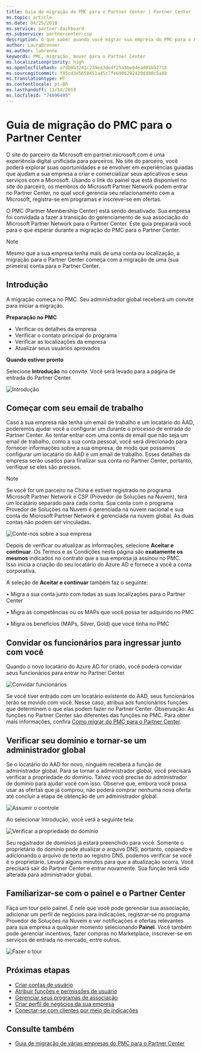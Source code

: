 ```yaml
---
title: Guia de migração do PMC para o Partner Center | Partner Center
ms.topic: article
ms.date: 04/25/2019
ms.service: partner-dashboard
ms.subservice: partnercenter-csp
description: O que saber quando você migrar sua empresa do PMC para o Partner Center
author: LauraBrenner
ms.author: labrenne
keywords: PMC, migração, mover para o Partner Center
ms.localizationpriority: high
ms.openlocfilehash: a7db9b3241c239ea3de4f25a3be04ead01bb2718
ms.sourcegitcommit: f95cd3e5650451a45c7fe6906202420dd80c5a88
ms.translationtype: HT
ms.contentlocale: pt-BR
ms.lasthandoff: 11/14/2019
ms.locfileid: "74096495"
---
```

# <a name="guide-to-migrating-from-pmc-to-partner-center"></a>Guia de migração do PMC para o Partner Center

O site do parceiro da Microsoft em partner.microsoft.com é uma experiência digital unificada para parceiros. No site do parceiro, você poderá explorar suas oportunidades e se envolver em experiências guiadas que ajudam a sua empresa a criar e comercializar seus aplicativos e seus serviços com a Microsoft. Usando o link do painel que está disponível no site do parceiro, os membros do Microsoft Partner Network podem entrar no Partner Center, no qual você gerencia seu relacionamento com a Microsoft, registra-se em programas e inscreve-se em ofertas. 

O PMC (Partner Membership Center) está sendo desativado. Sua empresa foi convidada a fazer a transição do gerenciamento de sua associação do Microsoft Partner Network para o Partner Center. Este guia preparará você para o que esperar durante a migração do PMC para o Partner Center.

>[!Note]
>Mesmo que a sua empresa tenha mais de uma conta ou localização, a migração para o Partner Center começa com a migração de uma (sua primeira) conta para o Partner Center.

## <a name="get-started"></a>Introdução

A migração começa no PMC. Seu administrador global receberá um convite para iniciar a migração. 

**Preparação no PMC**
- Verificar os detalhes da empresa 
- Verificar o contato principal do programa 
- Verificar as localizações da empresa
- Atualizar seus usuários aprovados

**Quando estiver pronto**

Selecione **Introdução** no convite. Você será levado para a página de entrada do Partner Center.

![Introdução](images/migration/getstarted.jpg)

## <a name="start-with-your-work-email"></a>Começar com seu email de trabalho

Caso a sua empresa não tenha um email de trabalho e um locatário do AAD, poderemos ajudar você a configurar um durante o processo de entrada do Partner Center. Ao tentar entrar com uma conta de email que não seja um email de trabalho, como a sua conta pessoal, você será direcionado para fornecer informações sobre a sua empresa, de modo que possamos configurar um locatário do AAD e um email de trabalho.
Esses detalhes da empresa serão usados para finalizar sua conta no Partner Center, portanto, verifique se eles são precisos.

>[!Note]
>Se você for um parceiro na China e estiver registrado no programa Microsoft Partner Network e CSP (Provedor de Soluções na Nuvem), terá um locatário separado para cada conta. Sua conta com o programa Provedor de Soluções na Nuvem é gerenciada na nuvem nacional e sua conta do Microsoft Partner Network é gerenciada na nuvem global. As duas contas não podem ser vinculadas.

![Conte-nos sobre a sua empresa](images/migration/newtellusabout.png)

Depois de verificar ou atualizar as informações, selecione **Aceitar e continuar**.
Os Termos e as Condições nesta página são **exatamente os mesmos** indicados no contrato que a sua empresa já assinou no PMC.  
Isso inicia a criação do seu locatário do Azure AD e fornece a você a conta corporativa.

A seleção de **Aceitar e continuar** também faz o seguinte:

• Migra a sua conta junto com todas as suas localizações para o Partner Center

• Migra as competências ou os MAPs que você possa ter adquirido no PMC

• Migra os benefícios (MAPs, Silver, Gold) que você tinha no PMC

## <a name="invite-employees-to-join-you"></a>Convidar os funcionários para ingressar junto com você

Quando o novo locatário do Azure AD for criado, você poderá convidar seus funcionários para entrar no Partner Center.

![Convidar funcionários](images/migration/invite.png)


Se você tiver entrado com um locatário existente do AAD, seus funcionários terão se movido com você. Nesse caso, atribua aos funcionários funções que determinem o que elas podem fazer no Partner Center. Observação: As funções no Partner Center são diferentes das funções no PMC. Para obter mais informações, confira [Como migrar do PMC para o Partner Center](move-pmc-pc-map.md).

## <a name="verify-your-domain-and-become-a-global-admin"></a>Verificar seu domínio e tornar-se um administrador global  

Se o locatário do AAD for novo, ninguém receberá a função de administrador global. Para se tornar o administrador global, você precisará verificar a propriedade do domínio. Talvez você precise do administrador de domínio para ajudar você com isso. Observe que, embora você possa usar as ofertas que já comprou, não poderá comprar nenhuma nova oferta até concluir a etapa de obtenção de um administrador global. 

![Assumir o controle](images/migration/takecontrol.png)

Ao selecionar Introdução, você verá a seguinte tela:

![Verificar a propriedade do domínio](images/migration/verifytxt.png)

Seu registrador de domínios já estará preenchido para você. Somente o proprietário do domínio pode atualizar o arquivo DNS; portanto, copiando e adicionando o arquivo de texto ao registro DNS, podemos verificar se você é o proprietário. Levará alguns minutos para que a atualização ocorra. Você precisará sair do Partner Center e entrar novamente. Sua função terá sido alterada para administrador global. 


## <a name="get-acquainted-with-your-dashboard-and-partner-center"></a>Familiarizar-se com o painel e o Partner Center

Faça um tour pelo painel. É nele que você pode gerenciar sua associação, adicionar um perfil de negócios para indicações, registrar-se no programa Provedor de Soluções na Nuvem e ver notificações e ofertas relevantes para sua empresa a qualquer momento selecionando **Painel**. Você também pode gerenciar incentivos, fazer compras no Marketplace, inscrever-se em serviços de entrada no mercado, entre outros.  

![Fazer o tour](images/migration/fre.png)

## <a name="next-steps"></a>Próximas etapas

- [Criar contas de usuário](create-user-accounts-and-set-permissions.md)
- [Atribuir funções e permissões de usuário](permissions-overview.md)
- [Gerenciar seus programas de associação](renew-mpn-offers.md)
- [Criar perfil de negócios da sua empresa](create-a-marketing-profile.md)
- [Conectar-se com clientes por meio de indicações](responding-to-referrals.md)

## <a name="see-also"></a>Consulte também

- [Guia de migração de várias empresas do PMC para o Partner Center](move-multiple-companies.md)
